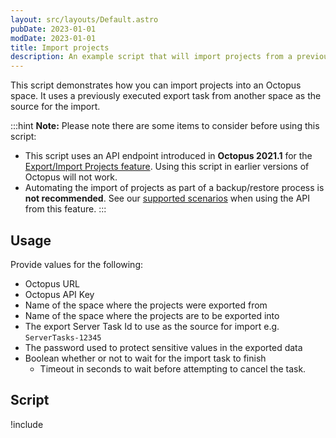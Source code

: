```yaml
---
layout: src/layouts/Default.astro
pubDate: 2023-01-01
modDate: 2023-01-01
title: Import projects
description: An example script that will import projects from a previously executed export task from another space on an Octopus instance.
---
```


This script demonstrates how you can import projects into an Octopus space. It uses a previously executed export task from another space as the source for the import.

:::hint
**Note:**
Please note there are some items to consider before using this script:

- This script uses an API endpoint introduced in **Octopus 2021.1** for the [Export/Import Projects feature](/docs/projects/export-import). Using this script in earlier versions of Octopus will not work.
- Automating the import of projects as part of a backup/restore process is **not recommended**. See our [supported scenarios](/docs/projects/export-import/#scenarios) when using the API from this feature.
:::

## Usage

Provide values for the following:
- Octopus URL
- Octopus API Key
- Name of the space where the projects were exported from
- Name of the space where the projects are to be exported into
- The export Server Task Id to use as the source for import e.g. `ServerTasks-12345`
- The password used to protect sensitive values in the exported data
- Boolean whether or not to wait for the import task to finish
    - Timeout in seconds to wait before attempting to cancel the task.

## Script

!include <import-projects-scripts>